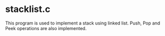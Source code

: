 # stacklist.c
This program is used to implement a stack using linked list. Push, Pop and Peek operations are also implemented.
